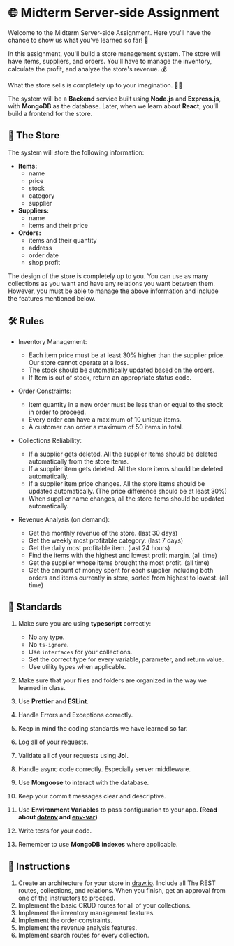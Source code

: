 # :globe_with_meridians: Midterm Server-side Assignment

Welcome to the Midterm Server-side Assignment. Here you'll have the chance to show us what you've learned so far! :muscle:

In this assignment, you'll build a store management system. The store will have items, suppliers, and orders. You'll have to manage the inventory, calculate the profit, and analyze the store's revenue. :moneybag:

What the store sells is completely up to your imagination. :thought_balloon::bulb:

The system will be a **Backend** service built using **Node.js** and **Express.js**, with **MongoDB** as the database. Later, when we learn about **React**, you'll build a frontend for the store.

## :shopping_cart: The Store

The system will store the following information:

- **Items:**
  - name
  - price
  - stock
  - category
  - supplier
- **Suppliers:**
  - name
  - items and their price
- **Orders:**
  - items and their quantity
  - address
  - order date
  - shop profit

The design of the store is completely up to you. You can use as many collections as you want and have any relations you want between them. However, you must be able to manage the above information and include the features mentioned below.

## :hammer_and_wrench: Rules

- Inventory Management:

  - Each item price must be at least 30% higher than the supplier price. Our store cannot operate at a loss.
  - The stock should be automatically updated based on the orders.
  - If Item is out of stock, return an appropriate status code.

- Order Constraints:

  - Item quantity in a new order must be less than or equal to the stock in order to proceed.
  - Every order can have a maximum of 10 unique items.
  - A customer can order a maximum of 50 items in total.

- Collections Reliability:
  - If a supplier gets deleted. All the supplier items should be deleted automatically from the store items.
  - If a supplier item gets deleted. All the store items should be deleted automatically.
  - If a supplier item price changes. All the store items should be updated automatically. (The price difference should be at least 30%)
  - When supplier name changes, all the store items should be updated automatically.

- Revenue Analysis (on demand):

  - Get the monthly revenue of the store. (last 30 days)
  - Get the weekly most profitable category. (last 7 days)
  - Get the daily most profitable item. (last 24 hours)
  - Find the items with the highest and lowest profit margin. (all time)
  - Get the supplier whose items brought the most profit. (all time)
  - Get the amount of money spent for each supplier including both orders and items currently in store, sorted from highest to lowest. (all time)

## :pushpin: Standards

1. Make sure you are using **typescript** correctly:
    - No `any` type.
    - No `ts-ignore`.
    - Use `interfaces` for your collections.
    - Set the correct type for every variable, parameter, and return value.
    - Use utility types when applicable.

2. Make sure that your files and folders are organized in the way we learned in class.
3. Use **Prettier** and **ESLint**.
4. Handle Errors and Exceptions correctly.
5. Keep in mind the coding standards we have learned so far.
6. Log all of your requests.
7. Validate all of your requests using **Joi**.
8. Handle async code correctly. Especially server middleware.
9. Use **Mongoose** to interact with the database.
10. Keep your commit messages clear and descriptive.
11. Use **Environment Variables** to pass configuration to your app. **(Read about [dotenv](https://www.npmjs.com/package/dotenv) and [env-var](https://www.npmjs.com/package/env-var))**
12. Write tests for your code.
13. Remember to use **MongoDB indexes** where applicable.

## :page_with_curl: Instructions

1. Create an architecture for your store in [draw.io](https://draw.io). Include all The REST routes, collections, and relations. When you finish, get an approval from one of the instructors to proceed.
2. Implement the basic CRUD routes for all of your collections.
3. Implement the inventory management features.
4. Implement the order constraints.
5. Implement the revenue analysis features.
6. Implement search routes for every collection.

